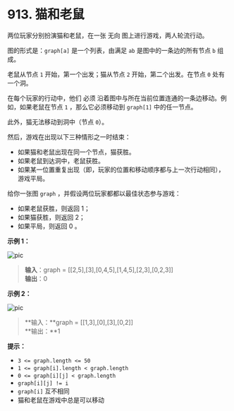 # 913. 猫和老鼠

两位玩家分别扮演猫和老鼠，在一张 无向 图上进行游戏，两人轮流行动。

图的形式是：`graph[a]` 是一个列表，由满足 `ab` 是图中的一条边的所有节点 `b` 组成。

老鼠从节点 `1` 开始，第一个出发；猫从节点 `2` 开始，第二个出发。在节点 `0` 处有一个洞。

在每个玩家的行动中，他们 必须 沿着图中与所在当前位置连通的一条边移动。例如，如果老鼠在节点 `1` ，那么它必须移动到 `graph[1]` 中的任一节点。

此外，猫无法移动到洞中（节点 `0`）。

然后，游戏在出现以下三种情形之一时结束：

* 如果猫和老鼠出现在同一个节点，猫获胜。
* 如果老鼠到达洞中，老鼠获胜。
* 如果某一位置重复出现（即，玩家的位置和移动顺序都与上一次行动相同），游戏平局。

给你一张图 `graph` ，并假设两位玩家都都以最佳状态参与游戏：

* 如果老鼠获胜，则返回 1；
* 如果猫获胜，则返回 2；
* 如果平局，则返回 0 。

**示例 1：**

![pic](https://assets.leetcode.com/uploads/2020/11/17/cat1.jpg)

> **输入**：graph = [[2,5],[3],[0,4,5],[1,4,5],[2,3],[0,2,3]] <br>
> **输出**：0

**示例 2：**

![pic](https://assets.leetcode.com/uploads/2020/11/17/cat2.jpg)

> **输入：**graph = [[1,3],[0],[3],[0,2]] <br>
> **输出：**1

**提示：**
* `3 <= graph.length <= 50`
* `1 <= graph[i].length < graph.length`
* `0 <= graph[i][j] < graph.length`
* `graph[i][j] != i`
* `graph[i]` 互不相同
* 猫和老鼠在游戏中总是可以移动
